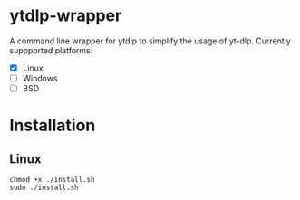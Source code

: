 # ytdlp-wrapper
A command line wrapper for ytdlp to simplify the usage of yt-dlp.
Currently suppported platforms:
- [X] Linux
- [ ] Windows
- [ ] BSD
# Installation
## Linux
```
chmod +x ./install.sh
sudo ./install.sh
```
